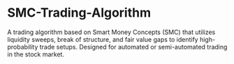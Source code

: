 # SMC-Trading-Algorithm
A trading algorithm based on Smart Money Concepts (SMC) that utilizes liquidity sweeps, break of structure, and fair value gaps to identify high-probability trade setups. Designed for automated or semi-automated trading in the stock market.
